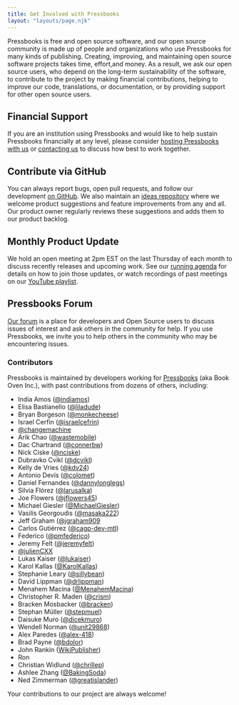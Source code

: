 ```yaml
---
title: Get Involved with Pressbooks
layout: "layouts/page.njk"
---
```


Pressbooks is free and open source software, and our open source community is made up of people and organizations who use Pressbooks for many kinds of
publishing. Creating, improving, and maintaining open source software projects takes time, effort,and money. As a result, we ask our open source users, who depend on the long-term sustainability of the software, to contribute to the project by making financial contributions, helping to improve our code, translations, or documentation, or by providing support for other open source users.

## Financial Support

If you are an institution using Pressbooks and would like to help sustain Pressbooks financially at any level, please
consider [hosting Pressbooks with us](https://pressbooks.com/educational-institutions/) or
[contacting us](mailto:sales@pressbooks.com) to discuss how best to work together.

## Contribute via GitHub

You can always report bugs, open pull requests, and follow our development [on GitHub](https://github.com/pressbooks/). We also maintain an [ideas repository](https://github.com/pressbooks/ideas) where we welcome product suggestions and feature improvements
from any and all. Our product owner regularly reviews these suggestions and adds them to our product backlog.

## Monthly Product Update

We hold an open meeting at 2pm EST on the last Thursday of each month to discuss recently releases and upcoming work.
See our [running agenda](https://docs.google.com/document/d/1BcvX0V-iDi6fJO_W8pHVOL_lec_9OTXujAfw6tFpZlQ/edit) for
details on how to join those updates, or watch recordings of past meetings on our
[YouTube playlist](https://www.youtube.com/watch?v=uM9fjHLyJsM&list=PLMFmJu3NJhet17A4FC_84OVDS8N18YyIo).

## Pressbooks Forum

[Our forum](https://pressbooks.community/) is a place for developers and Open Source users to discuss issues of interest
and ask others in the community for help. If you use Pressbooks, we invite you to help others in the community who may
be encountering issues.

### Contributors

Pressbooks is maintained by developers working for [Pressbooks][34] (aka Book Oven Inc.), with past contributions from dozens of others, including:

- India Amos ([@indiamos][1])
- Elisa Bastianello ([@liladude][18])
- Bryan Borgeson ([@monkecheese][2])
- Israel Cerfin ([@israelcefrin][3])
- [@changemachine][4]
- Arik Chao ([@wastemobile][5])
- Dac Chartrand ([@connerbw][35])
- Nick Ciske ([@nciske][6])
- Dubravko Cvikl ([@dcvikl][31])
- Kelly de Vries ([@kdv24][7])
- Antonio Devís ([@colomet][8])
- Daniel Fernandes ([@dannylonglegs][38])
- Silvia Flórez ([@larusalka][9])
- Joe Flowers ([@jflowers45][10])
- Michael Giesler ([@MichaelGiesler][11])
- Vasilis Georgoudis ([@masaka222][33])
- Jeff Graham ([@jgraham909][12]
- Carlos Gutiérrez ([@cagp-dev-mtl][37])
- Federico ([@pmfederico][32])
- Jeremy Felt ([@jeremyfelt][13])
- [@julienCXX][14]
- Lukas Kaiser ([@lukaiser][15])
- Karol Kallas ([@KarolKallas][16])
- Stephanie Leary ([@sillybean][17])
- David Lippman ([@drlippman][19])
- Menahem Macina ([@MenahemMacina][20])
- Christopher R. Maden ([@crism][21])
- Bracken Mosbacker ([@bracken][22])
- Stephan Müller ([@stepmuel][30])
- Daisuke Muro ([@dicekmuro][23])
- Wendell Norman ([@unit29868][24])
- Alex Paredes ([@alex-418][25])
- Brad Payne ([@bdolor][26])
- John Rankin ([WikiPublisher][27])
- Ron
- Christian Widlund ([@chrillep][28])
- Ashlee Zhang ([@BakingSoda][29])
- Ned Zimmerman ([@greatislander][36])

Your contributions to our project are always welcome!

[1]: https://github.com/indiamos
[2]: https://github.com/monkecheese
[3]: https://github.com/israelcefrin
[4]: https://github.com/changemachine
[5]: https://github.com/wastemobile
[6]: https://github.com/nciske
[7]: https://github.com/kdv24
[8]: https://github.com/colomet
[9]: https://twitter.com/larusalka
[10]: https://github.com/jflowers45
[11]: https://github.com/MichaelGiesler
[12]: https://github.com/jgraham909
[13]: https://github.com/jeremyfelt
[14]: https://github.com/julienCXX
[15]: https://github.com/lukaiser
[16]: https://github.com/KarolKallas
[17]: https://github.com/sillybean
[18]: https://github.com/liladude
[19]: https://github.com/drlippman
[20]: https://github.com/MenahemMacina
[21]: https://github.com/crism
[22]: https://github.com/bracken
[23]: https://github.com/dicekmuro
[24]: https://github.com/unit29868
[25]: https://github.com/alex-418
[26]: https://github.com/bdolor
[27]: https://www.wikipublisher.org/wiki/
[28]: https://github.com/chrillep
[29]: https://github.com/BakingSoda
[30]: https://github.com/stepmuel
[31]: https://github.com/dcvikl
[32]: https://github.com/pmfederico
[33]: https://github.com/masaka222
[34]: https://pressbooks.com/about/#:~:text=Meet%20our%20team
[35]: https://github.com/connerbw
[36]: https://github.com/greatislander
[37]: https://github.com/cagp-dev-mtl
[38]: https://github.com/dannylonglegs
